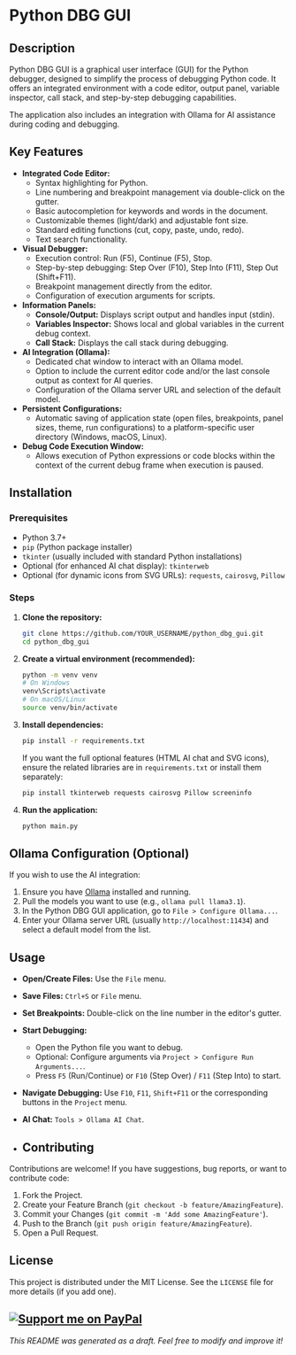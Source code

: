 # Python DBG GUI

## Description

Python DBG GUI is a graphical user interface (GUI) for the Python debugger, designed to simplify the process of debugging Python code. It offers an integrated environment with a code editor, output panel, variable inspector, call stack, and step-by-step debugging capabilities.

The application also includes an integration with Ollama for AI assistance during coding and debugging.

## Key Features

*   **Integrated Code Editor:**
    *   Syntax highlighting for Python.
    *   Line numbering and breakpoint management via double-click on the gutter.
    *   Basic autocompletion for keywords and words in the document.
    *   Customizable themes (light/dark) and adjustable font size.
    *   Standard editing functions (cut, copy, paste, undo, redo).
    *   Text search functionality.
*   **Visual Debugger:**
    *   Execution control: Run (F5), Continue (F5), Stop.
    *   Step-by-step debugging: Step Over (F10), Step Into (F11), Step Out (Shift+F11).
    *   Breakpoint management directly from the editor.
    *   Configuration of execution arguments for scripts.
*   **Information Panels:**
    *   **Console/Output:** Displays script output and handles input (stdin).
    *   **Variables Inspector:** Shows local and global variables in the current debug context.
    *   **Call Stack:** Displays the call stack during debugging.
*   **AI Integration (Ollama):**
    *   Dedicated chat window to interact with an Ollama model.
    *   Option to include the current editor code and/or the last console output as context for AI queries.
    *   Configuration of the Ollama server URL and selection of the default model.
*   **Persistent Configurations:**
    *   Automatic saving of application state (open files, breakpoints, panel sizes, theme, run configurations) to a platform-specific user directory (Windows, macOS, Linux).
*   **Debug Code Execution Window:**
    *   Allows execution of Python expressions or code blocks within the context of the current debug frame when execution is paused.

## Installation

### Prerequisites

*   Python 3.7+
*   `pip` (Python package installer)
*   `tkinter` (usually included with standard Python installations)
*   Optional (for enhanced AI chat display): `tkinterweb`
*   Optional (for dynamic icons from SVG URLs): `requests`, `cairosvg`, `Pillow`

### Steps

1.  **Clone the repository:**
    ```bash
    git clone https://github.com/YOUR_USERNAME/python_dbg_gui.git
    cd python_dbg_gui
    ```

2.  **Create a virtual environment (recommended):**
    ```bash
    python -m venv venv
    # On Windows
    venv\Scripts\activate
    # On macOS/Linux
    source venv/bin/activate
    ```

3.  **Install dependencies:**
    ```bash
    pip install -r requirements.txt
    ```
    If you want the full optional features (HTML AI chat and SVG icons), ensure the related libraries are in `requirements.txt` or install them separately:
    ```bash
    pip install tkinterweb requests cairosvg Pillow screeninfo
    ```

4.  **Run the application:**
    ```bash
    python main.py
    ```

## Ollama Configuration (Optional)

If you wish to use the AI integration:

1.  Ensure you have [Ollama](https://ollama.com/) installed and running.
2.  Pull the models you want to use (e.g., `ollama pull llama3.1`).
3.  In the Python DBG GUI application, go to `File > Configure Ollama...`.
4.  Enter your Ollama server URL (usually `http://localhost:11434`) and select a default model from the list.

## Usage

*   **Open/Create Files:** Use the `File` menu.
*   **Save Files:** `Ctrl+S` or `File` menu.
*   **Set Breakpoints:** Double-click on the line number in the editor's gutter.
*   **Start Debugging:**
    *   Open the Python file you want to debug.
    *   Optional: Configure arguments via `Project > Configure Run Arguments...`.
    *   Press `F5` (Run/Continue) or `F10` (Step Over) / `F11` (Step Into) to start.
*   **Navigate Debugging:** Use `F10`, `F11`, `Shift+F11` or the corresponding buttons in the `Project` menu.
*   **AI Chat:** `Tools > Ollama AI Chat`.

*   ## Contributing

Contributions are welcome! If you have suggestions, bug reports, or want to contribute code:

1.  Fork the Project.
2.  Create your Feature Branch (`git checkout -b feature/AmazingFeature`).
3.  Commit your Changes (`git commit -m 'Add some AmazingFeature'`).
4.  Push to the Branch (`git push origin feature/AmazingFeature`).
5.  Open a Pull Request.

## License

This project is distributed under the MIT License. See the `LICENSE` file for more details (if you add one).

[![Support me on PayPal](https://www.paypalobjects.com/en_US/i/btn/btn_donate_LG.gif)](https://www.paypal.com/donate/?hosted_button_id=T4SKREGYTG5ES)
---

*This README was generated as a draft. Feel free to modify and improve it!*

